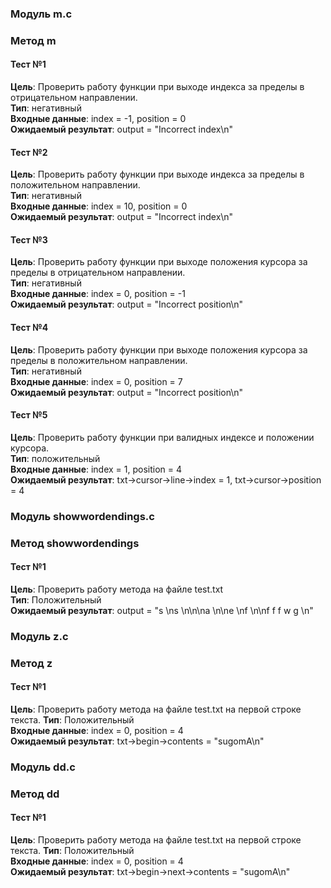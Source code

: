 ### Модуль m.c  
### Метод m  

#### Тест №1
__Цель__: Проверить работу функции при выходе индекса за пределы в отрицательном направлении.  
__Тип__: негативный  
__Входные данные__: index = -1, position = 0  
__Ожидаемый результат__: output = "Incorrect index\n"  

#### Тест №2
__Цель__: Проверить работу функции при выходе индекса за пределы в положительном направлении.  
__Тип__: негативный  
__Входные данные__: index = 10, position = 0  
__Ожидаемый результат__: output = "Incorrect index\n"  

#### Тест №3
__Цель__: Проверить работу функции при выходе положения курсора за пределы в отрицательном направлении.  
__Тип__: негативный  
__Входные данные__: index = 0, position = -1  
__Ожидаемый результат__: output = "Incorrect position\n"  

#### Тест №4
__Цель__: Проверить работу функции при выходе положения курсора за пределы в положительном направлении.  
__Тип__: негативный  
__Входные данные__: index = 0, position = 7  
__Ожидаемый результат__: output = "Incorrect position\n"  

#### Тест №5
__Цель__: Проверить работу функции при валидных индексе и положении курсора.  
__Тип__: положительный  
__Входные данные__: index = 1, position = 4  
__Ожидаемый результат__: txt->cursor->line->index = 1, txt->cursor->position = 4   


### Модуль showwordendings.c
### Метод showwordendings

#### Тест №1
__Цель__: Проверить работу метода на файле test.txt  
__Тип__: Положительный  
__Ожидаемый результат__: output = "s \ns \n\n\na \n\ne \nf \n\nf f f w g \n"  


### Модуль z.c
### Метод z

#### Тест №1
__Цель__: Проверить работу метода на файле test.txt на первой строке текста.
__Тип__: Положительный  
__Входные данные__: index = 0, position = 4  
__Ожидаемый результат__: txt->begin->contents = "sugomA\n"  


### Модуль dd.c
### Метод dd

#### Тест №1
__Цель__: Проверить работу метода на файле test.txt на первой строке текста.
__Тип__: Положительный  
__Входные данные__: index = 0, position = 4  
__Ожидаемый результат__: txt->begin->next->contents = "sugomA\n"  